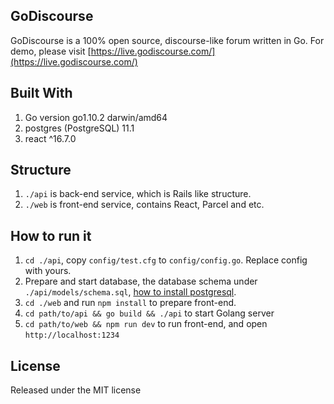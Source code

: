 ## GoDiscourse

GoDiscourse is a 100% open source, discourse-like forum written in Go. For demo, please visit [https://live.godiscourse.com/](https://live.godiscourse.com/)

## Built With

1. Go version go1.10.2 darwin/amd64
2. postgres (PostgreSQL) 11.1
3. react ^16.7.0

## Structure

1. `./api` is back-end service, which is Rails like structure.
2. `./web` is front-end service, contains React, Parcel and etc.

## How to run it

1. `cd ./api`, copy `config/test.cfg` to `config/config.go`. Replace config with yours.
2. Prepare and start database, the database schema under `./api/models/schema.sql`, [how to install postgresql](https://www.digitalocean.com/community/tutorials/how-to-install-and-use-postgresql-on-ubuntu-18-04).
3. `cd ./web` and run `npm install` to prepare front-end.
4. `cd path/to/api && go build && ./api` to start Golang server
5. `cd path/to/web && npm run dev` to run front-end, and open `http://localhost:1234`

## License

Released under the MIT license
